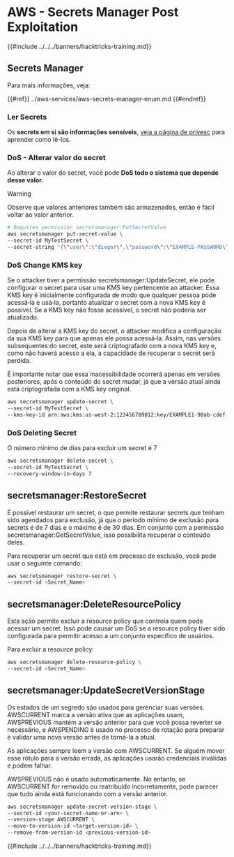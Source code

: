 # AWS - Secrets Manager Post Exploitation

{{#include ../../../banners/hacktricks-training.md}}

## Secrets Manager

Para mais informações, veja:

{{#ref}}
../aws-services/aws-secrets-manager-enum.md
{{#endref}}

### Ler Secrets

Os **secrets em si são informações sensíveis**, [veja a página de privesc](../aws-privilege-escalation/aws-secrets-manager-privesc.md) para aprender como lê-los.

### DoS - Alterar valor do secret

Ao alterar o valor do secret, você pode **DoS todo o sistema que depende desse valor.**

> [!WARNING]
> Observe que valores anteriores também são armazenados, então é fácil voltar ao valor anterior.
```bash
# Requires permission secretsmanager:PutSecretValue
aws secretsmanager put-secret-value \
--secret-id MyTestSecret \
--secret-string "{\"user\":\"diegor\",\"password\":\"EXAMPLE-PASSWORD\"}"
```
### DoS Change KMS key

Se o attacker tiver a permissão secretsmanager:UpdateSecret, ele pode configurar o secret para usar uma KMS key pertencente ao attacker. Essa KMS key é inicialmente configurada de modo que qualquer pessoa pode acessá‑la e usá‑la, portanto atualizar o secret com a nova KMS key é possível. Se a KMS key não fosse acessível, o secret não poderia ser atualizado.

Depois de alterar a KMS key do secret, o attacker modifica a configuração da sua KMS key para que apenas ele possa acessá‑la. Assim, nas versões subsequentes do secret, este será criptografado com a nova KMS key e, como não haverá acesso a ela, a capacidade de recuperar o secret será perdida.

É importante notar que essa inacessibilidade ocorrerá apenas em versões posteriores, após o conteúdo do secret mudar, já que a versão atual ainda está criptografada com a KMS key original.
```bash
aws secretsmanager update-secret \
--secret-id MyTestSecret \
--kms-key-id arn:aws:kms:us-west-2:123456789012:key/EXAMPLE1-90ab-cdef-fedc-ba987EXAMPLE
```
### DoS Deleting Secret

O número mínimo de dias para excluir um secret é 7
```bash
aws secretsmanager delete-secret \
--secret-id MyTestSecret \
--recovery-window-in-days 7
```
## secretsmanager:RestoreSecret

É possível restaurar um secret, o que permite restaurar secrets que tenham sido agendados para exclusão, já que o período mínimo de exclusão para secrets é de 7 dias e o máximo é de 30 dias. Em conjunto com a permissão secretsmanager:GetSecretValue, isso possibilita recuperar o conteúdo deles.

Para recuperar um secret que está em processo de exclusão, você pode usar o seguinte comando:
```bash
aws secretsmanager restore-secret \
--secret-id <Secret_Name>
```
## secretsmanager:DeleteResourcePolicy

Esta ação permite excluir a resource policy que controla quem pode acessar um secret. Isso pode causar um DoS se a resource policy tiver sido configurada para permitir acesso a um conjunto específico de usuários.

Para excluir a resource policy:
```bash
aws secretsmanager delete-resource-policy \
--secret-id <Secret_Name>
```
## secretsmanager:UpdateSecretVersionStage

Os estados de um segredo são usados para gerenciar suas versões. AWSCURRENT marca a versão ativa que as aplicações usam, AWSPREVIOUS mantém a versão anterior para que você possa reverter se necessário, e AWSPENDING é usado no processo de rotação para preparar e validar uma nova versão antes de torná-la a atual.

As aplicações sempre leem a versão com AWSCURRENT. Se alguém mover esse rótulo para a versão errada, as aplicações usarão credenciais inválidas e podem falhar.

AWSPREVIOUS não é usado automaticamente. No entanto, se AWSCURRENT for removido ou reatribuído incorretamente, pode parecer que tudo ainda está funcionando com a versão anterior.
```bash
aws secretsmanager update-secret-version-stage \
--secret-id <your-secret-name-or-arn> \
--version-stage AWSCURRENT \
--move-to-version-id <target-version-id> \
--remove-from-version-id <previous-version-id>
```
{{#include ../../../banners/hacktricks-training.md}}
